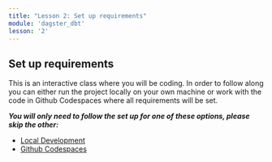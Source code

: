 ```yaml
---
title: "Lesson 2: Set up requirements"
module: 'dagster_dbt'
lesson: '2'
---
```


## Set up requirements

This is an interactive class where you will be coding. In order to follow along you can either run the project locally on your own machine or work with the code in Github Codespaces where all requirements will be set.

***You will only need to follow the set up for one of these options, please skip the other:***

- [Local Development](/dagster-dbt/lesson-2/1-set-up-local)
- [Github Codespaces](/dagster-dbt/lesson-2/2-set-up-codespace)